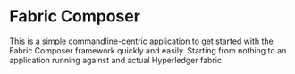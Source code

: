 # Fabric Composer

This is a simple commandline-centric application to get started with the Fabric Composer framework quickly and easily.
Starting from nothing to an application running against and actual Hyperledger fabric.